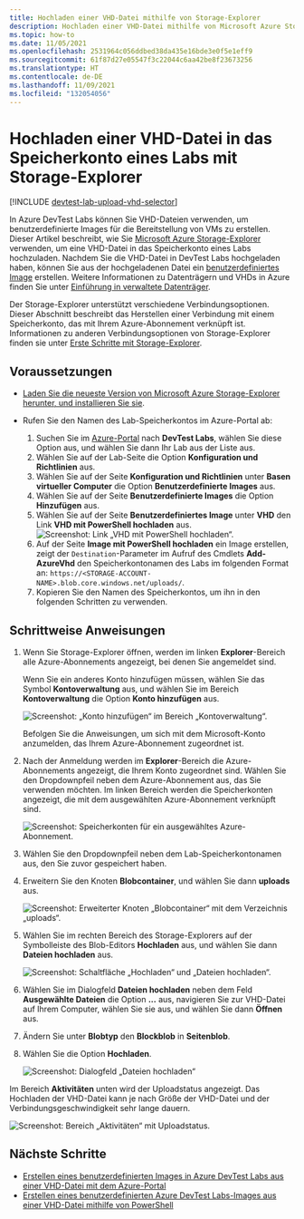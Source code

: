 ```yaml
---
title: Hochladen einer VHD-Datei mithilfe von Storage-Explorer
description: Hochladen einer VHD-Datei mithilfe von Microsoft Azure Storage-Explorer in ein DevTest Labs-Lab-Speicherkonto.
ms.topic: how-to
ms.date: 11/05/2021
ms.openlocfilehash: 2531964c056ddbed38da435e16bde3e0f5e1eff9
ms.sourcegitcommit: 61f87d27e05547f3c22044c6aa42be8f23673256
ms.translationtype: HT
ms.contentlocale: de-DE
ms.lasthandoff: 11/09/2021
ms.locfileid: "132054056"
---
```

# <a name="upload-a-vhd-file-to-a-labs-storage-account-by-using-storage-explorer"></a>Hochladen einer VHD-Datei in das Speicherkonto eines Labs mit Storage-Explorer

[!INCLUDE [devtest-lab-upload-vhd-selector](../../includes/devtest-lab-upload-vhd-selector.md)]

In Azure DevTest Labs können Sie VHD-Dateien verwenden, um benutzerdefinierte Images für die Bereitstellung von VMs zu erstellen. Dieser Artikel beschreibt, wie Sie [Microsoft Azure Storage-Explorer](../vs-azure-tools-storage-manage-with-storage-explorer.md) verwenden, um eine VHD-Datei in das Speicherkonto eines Labs hochzuladen. Nachdem Sie die VHD-Datei in DevTest Labs hochgeladen haben, können Sie aus der hochgeladenen Datei ein [benutzerdefiniertes Image](devtest-lab-create-custom-image-from-vhd-using-powershell.md) erstellen. Weitere Informationen zu Datenträgern und VHDs in Azure finden Sie unter [Einführung in verwaltete Datenträger](../virtual-machines/managed-disks-overview.md).

Der Storage-Explorer unterstützt verschiedene Verbindungsoptionen. Dieser Abschnitt beschreibt das Herstellen einer Verbindung mit einem Speicherkonto, das mit Ihrem Azure-Abonnement verknüpft ist. Informationen zu anderen Verbindungsoptionen von Storage-Explorer finden sie unter [Erste Schritte mit Storage-Explorer](../vs-azure-tools-storage-manage-with-storage-explorer.md).

## <a name="prerequisites"></a>Voraussetzungen

- [Laden Sie die neueste Version von Microsoft Azure Storage-Explorer herunter, und installieren Sie sie](https://www.storageexplorer.com).

- Rufen Sie den Namen des Lab-Speicherkontos im Azure-Portal ab:

  1. Suchen Sie im [Azure-Portal](https://go.microsoft.com/fwlink/p/?LinkID=525040) nach **DevTest Labs**, wählen Sie diese Option aus, und wählen Sie dann Ihr Lab aus der Liste aus.
  1. Wählen Sie auf der Lab-Seite die Option **Konfiguration und Richtlinien** aus. 
  1. Wählen Sie auf der Seite **Konfiguration und Richtlinien** unter **Basen virtueller Computer** die Option **Benutzerdefinierte Images** aus.
  1. Wählen Sie auf der Seite **Benutzerdefinierte Images** die Option **Hinzufügen** aus. 
  1. Wählen Sie auf der Seite **Benutzerdefiniertes Image** unter **VHD** den Link **VHD mit PowerShell hochladen** aus.
     ![Screenshot: Link „VHD mit PowerShell hochladen“.](media/devtest-lab-upload-vhd-using-storage-explorer/upload-image-using-psh.png)
  1. Auf der Seite **Image mit PowerShell hochladen** ein Image erstellen, zeigt der `Destination`-Parameter im Aufruf des Cmdlets **Add-AzureVhd** den Speicherkontonamen des Labs im folgenden Format an: `https://<STORAGE-ACCOUNT-NAME>.blob.core.windows.net/uploads/`.
  1. Kopieren Sie den Namen des Speicherkontos, um ihn in den folgenden Schritten zu verwenden.

## <a name="step-by-step-instructions"></a>Schrittweise Anweisungen

1. Wenn Sie Storage-Explorer öffnen, werden im linken **Explorer**-Bereich alle Azure-Abonnements angezeigt, bei denen Sie angemeldet sind.

   Wenn Sie ein anderes Konto hinzufügen müssen, wählen Sie das Symbol **Kontoverwaltung** aus, und wählen Sie im Bereich **Kontoverwaltung** die Option **Konto hinzufügen** aus.

   ![Screenshot: „Konto hinzufügen“ im Bereich „Kontoverwaltung“.](media/devtest-lab-upload-vhd-using-storage-explorer/add-account-link.png)

   Befolgen Sie die Anweisungen, um sich mit dem Microsoft-Konto anzumelden, das Ihrem Azure-Abonnement zugeordnet ist.

1. Nach der Anmeldung werden im **Explorer**-Bereich die Azure-Abonnements angezeigt, die Ihrem Konto zugeordnet sind. Wählen Sie den Dropdownpfeil neben dem Azure-Abonnement aus, das Sie verwenden möchten. Im linken Bereich werden die Speicherkonten angezeigt, die mit dem ausgewählten Azure-Abonnement verknüpft sind.

   ![Screenshot: Speicherkonten für ein ausgewähltes Azure-Abonnement.](media/devtest-lab-upload-vhd-using-storage-explorer/storage-accounts-list.png)

1. Wählen Sie den Dropdownpfeil neben dem Lab-Speicherkontonamen aus, den Sie zuvor gespeichert haben.

1. Erweitern Sie den Knoten **Blobcontainer**, und wählen Sie dann **uploads** aus.

   ![Screenshot: Erweiterter Knoten „Blobcontainer“ mit dem Verzeichnis „uploads“.](media/devtest-lab-upload-vhd-using-storage-explorer/upload-dir.png)

1. Wählen Sie im rechten Bereich des Storage-Explorers auf der Symbolleiste des Blob-Editors **Hochladen** aus, und wählen Sie dann **Dateien hochladen** aus. 

   ![Screenshot: Schaltfläche „Hochladen“ und „Dateien hochladen“.](media/devtest-lab-upload-vhd-using-storage-explorer/upload-button.png)

1. Wählen Sie im Dialogfeld **Dateien hochladen** neben dem Feld **Ausgewählte Dateien** die Option **...** aus, navigieren Sie zur VHD-Datei auf Ihrem Computer, wählen Sie sie aus, und wählen Sie dann **Öffnen** aus.

1. Ändern Sie unter **Blobtyp** den **Blockblob** in **Seitenblob**.

1. Wählen Sie die Option **Hochladen**.

   ![Screenshot: Dialogfeld „Dateien hochladen“](media/devtest-lab-upload-vhd-using-storage-explorer/upload-file.png)

Im Bereich **Aktivitäten** unten wird der Uploadstatus angezeigt. Das Hochladen der VHD-Datei kann je nach Größe der VHD-Datei und der Verbindungsgeschwindigkeit sehr lange dauern.

![Screenshot: Bereich „Aktivitäten“ mit Uploadstatus.](media/devtest-lab-upload-vhd-using-storage-explorer/upload-status.png)

## <a name="next-steps"></a>Nächste Schritte

- [Erstellen eines benutzerdefinierten Images in Azure DevTest Labs aus einer VHD-Datei mit dem Azure-Portal](devtest-lab-create-template.md)
- [Erstellen eines benutzerdefinierten Azure DevTest Labs-Images aus einer VHD-Datei mithilfe von PowerShell](devtest-lab-create-custom-image-from-vhd-using-powershell.md)

